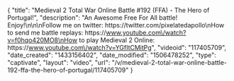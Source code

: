 {
    "title": "Medieval 2 Total War Online Battle #192 (FFA) -  The Hero of Portugal!",
    "description": "An Awesome Free For All battle!  Enjoy!\n\n\nFollow me on twitter: https:\/\/twitter.com\/pixelatedapollo\nHow to send me battle replays: https:\/\/www.youtube.com\/watch?v=f0hqo420MO8\nHow to play Medieval 2 Online: https:\/\/www.youtube.com\/watch?v=YGfItCMitPg",
    "videoid": "117405709",
    "date_created": "1433156402",
    "date_modified": "1506478252",
    "type": "captivate",
    "layout": "video",
    "url": "\/v\/medieval-2-total-war-online-battle-192-ffa-the-hero-of-portugal\/117405709"
}